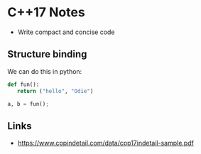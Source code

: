 # C++17 Notes
* Write compact and concise code

##  Structure binding

We can do this in python:

```python
def fun():
   return ("hello", "Odie")

a, b = fun();
```

## Links
   * https://www.cppindetail.com/data/cpp17indetail-sample.pdf
